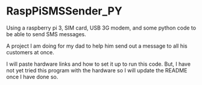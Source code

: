 # RaspPiSMSSender_PY
Using a raspberry pi 3, SIM card, USB 3G modem, and some python code to be able to send SMS messages.

A project I am doing for my dad to help him send out a message to all his customers at once.

I will paste hardware links and how to set it up to run this code. 
But, I have not yet tried this program with the hardware so I will update the README once I have done so.
